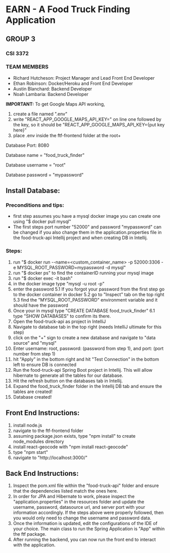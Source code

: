 # EARN - A Food Truck Finding Application
## GROUP 3
### CSI 3372

### TEAM MEMBERS
- Richard Hutcheson: Project Manager and Lead Front End Developer
- Ethan Robinson: Docker/Heroku and Front End Developer
- Austin Blanchard: Backend Developer
- Noah Lambaria: Backend Developer

**IMPORTANT:**
To get Google Maps API working,
1.  create a file named ".env"
2.  write  "REACT_APP_GOOGLE_MAPS_API_KEY=" on line one followed by the key, so it should be "REACT_APP_GOOGLE_MAPS_API_KEY={put key here}"
3.  place .env inside the ftf-frontend folder at the root+

Database Port: 8080

Database name = "food_truck_finder"

Database username = "root"

Database password = "mypassword"

## Install Database:

### Preconditions and tips:
* first step assumes you have a mysql docker image you can create one using "$ docker pull mysql"
* The first steps port number "52000" and password "mypassword" can be changed if you also change them in the
  application.properties file in the food-truck-api Intellij project and when creating DB in Intellij. 

### Steps:
1. run "$ docker run --name=<custom_container_name> -p 52000:3306 -e MYSQL_ROOT_PASSWORD=mypassword -d mysql"
2. run "$ docker ps" to find the containerID running your mysql image
3. run "$ docker exec -it <containerID> bash"
4. in the docker image type "mysql -u root -p"
5. enter the password
	5.1 If you forgot your password from the first step go to the docker container in docker
	5.2 go to "Inspect" tab on the top right
	5.3 find the "MYSQL_ROOT_PASSWORD" environment variable and it should have the password
6. Once your in mysql type "CREATE DATABASE food_truck_finder"
	6.1 type "SHOW DATABASES" to confirm its there.
7. Open the food-truck-api as project in IntelliJ
8. Navigate to database tab in the top right (needs IntelliJ ultimate for this step) 
9. click on the "+" sign to create a new database and navigate to "data source" and "mysql"
10. Enter username: root, password: (password from step 1), and port: (port number from step 1)
11. hit "Apply" in the bottom right and hit "Test Connection" in the bottom left to ensure DB is connected
12. Run the food-truck-api Spring Boot project in Intellij. This will allow hibernate to generate all the tables
    for our database.
13. Hit the refresh button on the databases tab in Intellij.
14. Expand the food_truck_finder folder in the Intellij DB tab and ensure the tables are created!
15. Database created!

## Front End Instructions:
1. install node.js
2. navigate to the ftf-frontend folder
3. assuming package.json exists, type "npm install" to create node_modules directory
4. install react-geocode with "npm install react-geocode"
4. type "npm start"
5. navigate to "http://localhost:3000/"
	

## Back End Instructions:
1. Inspect the pom.xml file within the "food-truck-api" folder and ensure that the dependencies listed match the ones here.
2. In order for JPA and Hibernate to work, please inspect the "application.properties" in the resources folder and update
   the username, password, datasource url, and server port with your information accordingly. If the steps above were properly followed, then you would only need to change the username and password data.
3. Once the information is updated, edit the configurations of the IDE of your choice. The main class to run the Spring Application is "App" within the ftf package.
4. After running the backend, you can now run the front end to interact with the application.
